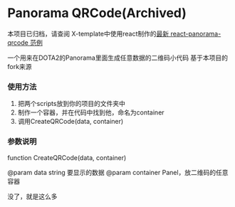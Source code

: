 # Panorama QRCode(Archived)

本项目已归档，请查阅 X-template中使用react制作的[最新 react-panorama-qrcode 范例](https://github.com/XavierCHN/x-template/tree/master/content/panorama/src/utils/react-panorama-qrcode)

一个用来在DOTA2的Panorama里面生成任意数据的二维码小代码
基于本项目的fork来源


### 使用方法
1. 把两个scripts放到你的项目的文件夹中
2. 制作一个容器，并在代码中找到他，命名为container
3. 调用CreateQRCode(data, container)


### 参数说明

function CreateQRCode(data, container)

@param data string 要显示的数据
@param container Panel，放二维码的任意容器

没了，就是这么多
